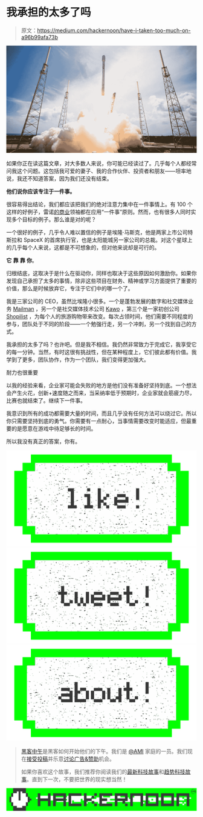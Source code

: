 # 我承担的太多了吗

> 原文：<https://medium.com/hackernoon/have-i-taken-too-much-on-a96b99afa73b>

![](img/c23d6c3ed60547c30f4105df6d2c595f.png)

如果你正在读这篇文章，对大多数人来说，你可能已经读过了。几乎每个人都经常问我这个问题。这包括我可爱的妻子、我的合作伙伴、投资者和朋友——坦率地说，我还不知道答案，因为我们还没有结束。

**他们说你应该专注于一件事。**

很容易得出结论，我们都应该把我们的绝对注意力集中在一件事情上。有 100 个这样的好例子，雷诺[的商业](https://hackernoon.com/tagged/business)领袖都在应用“一件事”原则。然而，也有很多人同时实现多个目标的例子。那么谁是对的呢？

一个很好的例子，几乎令人难以置信的例子是埃隆·马斯克，他是两家上市公司特斯拉和 SpaceX 的首席执行官，也是太阳能城另一家公司的总裁。对这个星球上的几乎每个人来说，这都是不可想象的，但对他来说却是可行的。

**它** **靠** **靠** **你**。

归根结底，这取决于是什么在驱动你，同样也取决于这些原因如何激励你。如果你发现自己承担了太多的事情，除非这些项目在财务、精神或学习方面提供了重要的价值，那么是时候放弃它，专注于它们中的哪一个了。

我是三家公司的 CEO，虽然比埃隆小很多。一个是蓬勃发展的数字和社交媒体业务 [Mailman](http://www.mailmangroup.com) ，另一个是社交媒体技术公司 [Kawo](http://www.kawo.com) ，第三个是一家初创公司 [Shopilist](http://www.shopilist.com) ，为每个人的旅游购物带来改变。每次占领时间，他们需要不同程度的参与，团队处于不同的阶段——一个勉强行走，另一个冲刺，另一个找到自己的方式。

我承担的太多了吗？也许吧。但是我不相信。我仍然非常致力于完成它，我享受它的每一分钟。当然，有时这很有挑战性，但在某种程度上，它们彼此都有价值。我学到了更多，团队协作，作为一个团队，我们变得更加强大。

耐力也很重要

以我的经验来看，企业家可能会失败的地方是他们没有准备好坚持到底。一个想法会产生火花，创新+速度随之而来，当采纳率低于预期时，企业家就会筋疲力尽，比赛也就结束了。继续下一件事。

我意识到所有的成功都需要大量的时间，而且几乎没有任何方法可以绕过它。所以你只需要坚持到底的勇气。你需要有一点耐心，当事情需要改变时能适应，但最重要的是愿意在游戏中待足够长的时间。

所以我没有真正的答案，你有。

[![](img/50ef4044ecd4e250b5d50f368b775d38.png)](http://bit.ly/HackernoonFB)[![](img/979d9a46439d5aebbdcdca574e21dc81.png)](https://goo.gl/k7XYbx)[![](img/2930ba6bd2c12218fdbbf7e02c8746ff.png)](https://goo.gl/4ofytp)

> [黑客中午](http://bit.ly/Hackernoon)是黑客如何开始他们的下午。我们是 [@AMI](http://bit.ly/atAMIatAMI) 家庭的一员。我们现在[接受投稿](http://bit.ly/hackernoonsubmission)并乐意[讨论广告&赞助](mailto:partners@amipublications.com)机会。
> 
> 如果你喜欢这个故事，我们推荐你阅读我们的[最新科技故事](http://bit.ly/hackernoonlatestt)和[趋势科技故事](https://hackernoon.com/trending)。直到下一次，不要把世界的现实想当然！

[![](img/be0ca55ba73a573dce11effb2ee80d56.png)](https://goo.gl/Ahtev1)